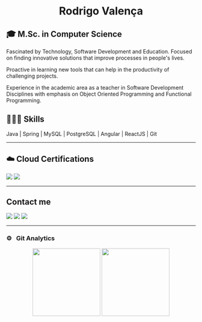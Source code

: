 
<h1 align="center">Rodrigo Valença</h1>

<h2>🎓 M.Sc. in Computer Science</h2>

Fascinated by Technology, Software Development and Education. Focused on finding innovative solutions that improve processes in people's lives.

Proactive in learning new tools that can help in the productivity of challenging projects.

Experience in the academic area as a teacher in Software Development Disciplines with emphasis on Object Oriented Programming and Functional Programming.

<h2>👨🏻‍💻 Skills</h2>

Java | Spring | MySQL | PostgreSQL | Angular | ReactJS | Git

<hr>

<h2>☁️ Cloud Certifications</h2>

<a target="_blank" href="https://www.credly.com/earner/earned/badge/a71cc23d-b3f6-43c1-a73c-1fd97443290d"><img src="https://images.credly.com/size/110x110/images/00634f82-b07f-4bbd-a6bb-53de397fc3a6/image.png"/></a>
<a target="_blank" href="https://www.credly.com/earner/earned/badge/580befd7-4313-45bc-a67c-edec933a7cce"><img src="https://images.credly.com/size/110x110/images/be8fcaeb-c769-4858-b567-ffaaa73ce8cf/image.png"/></a>

<hr>

<h2>Contact me</h2>

<a target="_blank" href="https://linkedin.com/in/rodrigovalencafrade"> <img src="https://img.shields.io/badge/linkedin-%230077B5.svg?&style=for-the-badge&logo=linkedin&logoColor=white" /></a>
<a target="_blank" href="http://wa.me/5584999900123"> <img src="https://img.shields.io/badge/WhatsApp-25D366?style=for-the-badge&logo=whatsapp&logoColor=white"/></a>
<a href = "mailto:rodrigo.rvcf@gmail.com"><img src="https://img.shields.io/badge/Gmail-D14836?style=for-the-badge&logo=gmail&logoColor=white"/></a>
<hr>


### ⚙️ &nbsp; Git Analytics
<div align="center">
  
 <img height="180em" src="https://github-readme-stats-sigma-five.vercel.app/api?username=rodrigovcf&theme=dark&show_icons=true" />
  
  
  
  <img height="180em" src="https://github-readme-stats-sigma-five.vercel.app/api/top-langs/?username=rodrigovcf&theme=dark&layout=compact" />
  
  
</div>
